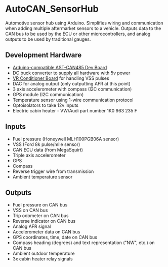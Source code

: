 # AutoCAN_SensorHub
Automotive sensor hub using Arduino. Simplifies wiring and communication when adding multiple aftermarket sensors to a vehicle. Outputs data to the CAN bus to be used by the ECU or other microcontrollers, and analog outputs to be used by traditional gauges.

Development Hardware
-
* [Arduino-compatible AST-CAN485 Dev Board](https://www.sparkfun.com/products/14483)
* DC buck converter to supply all hardware with 5v power
* [VR Conditioner Board](http://jbperf.com/dual_VR/v2_1.html) for handling VSS pulses
* DAC for analog output (only outputting AFR at this point)
* 3 axis accelerometer with compass (I2C communication)
* GPS module (I2C communication)
* Temperature sensor using 1-wire communication protocol
* Optoisolators to take 12v inputs
* Electric cabin heater - VW/Audi part number 1K0 963 235 F

Inputs
-
* Fuel pressure (Honeywell MLH100PGB06A sensor)
* VSS (Ford 8k pulse/mile sensor)
* CAN ECU data (from MegaSquirt)
* Triple axis accelerometer
* GPS
* Compass
* Reverse trigger wire from transmission
* Ambient temperature sensor

Outputs
-
* Fuel pressure on CAN bus
* VSS on CAN bus
* Trip odometer on CAN bus
* Reverse indicator on CAN bus
* Analog AFR signal
* Accelerometer data on CAN bus
* GPS coordinates, time, date on CAN bus
* Compass heading (degrees) and text representation ("NW", etc.) on CAN bus
* Ambient outdoor temperature
* 3x cabin heater relay signals
